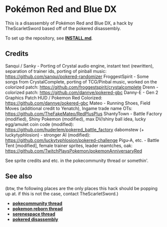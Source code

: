 # Pokémon Red and Blue DX

This is a disassembly of Pokémon Red and Blue DX, a hack by TheScarletSword based off of the pokered disassembly.

To set up the repository, see [**INSTALL.md**](INSTALL.md).

## Credits

Sanqui / Sanky - Porting of Crystal audio engine, instant text (rewritten), separation of trainer ids, porting of pinball music: https://github.com/sanqui/pokered-randomizer
FroggestSpirit - Some songs from CrystalComplete, porting of TCG/Pinbal music, worked on the colorized patch: https://github.com/froggestspirit/crystalcomplete
Drenn - colorized patch: https://github.com/dannye/pokered-gbc
Danny-E - Gen 2 Graphics Patch HUD / Pokemon Red Colorized: https://github.com/dannye/pokered-gbc
Mateo - Running Shoes, Field Moves (additional credit to Yenatch), Ingame trade name OTs: https://github.com/TheFakeMateo/RedPlusPlus
ShantyTown - Battle Factory (modified), Shiny Pokemon (modified), max DV/shiny ball idea, lucky egg/amulet coin code (modified): https://github.com/huderlem/pokered_battle_factory
dabomstew (+ luckytyphlosion) - stronger AI (modified): https://github.com/luckytyphlosion/pokered-challenge
Pigu-A, etc. - Battle Tent [modified], female trainer sprites, leader reamtches, oak: https://github.com/TwitchPlaysPokemon/pokemonAnniversaryRed

See sprite credits and etc. in the pokecommunity thread or somethin'.

## See also

(btw, the following places are the only places this hack should be popping up at. if this is not the case, contact TheScarletSword.)

* [**pokecommunity thread**][pokecommunity]
* [**pokemon reborn thread**][reborn]
* [**serenespace thread**][serenespace]
* [**pokered disassembly**][pokered]

[pokecommunity]: http://www.pokecommunity.com/showthread.php?t=360339
[reborn]: http://www.pokemonreborn.com/forum/index.php?showtopic=19254
[serenespace]: http://s15.zetaboards.com/SereneSpace/topic/8289096/1/
[pokered]: https://github.com/pret/pokered